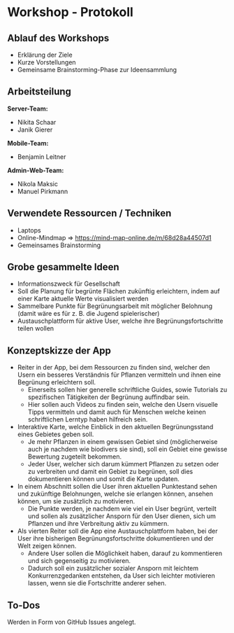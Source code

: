 # Workshop - Protokoll

## Ablauf des Workshops
- Erklärung der Ziele
- Kurze Vorstellungen
- Gemeinsame Brainstorming-Phase zur Ideensammlung

## Arbeitsteilung
**Server-Team:**
- Nikita Schaar
- Janik Gierer

**Mobile-Team:**
- Benjamin Leitner

**Admin-Web-Team:**
- Nikola Maksic
- Manuel Pirkmann

## Verwendete Ressourcen / Techniken
- Laptops
- Online-Mindmap => https://mind-map-online.de/m/68d28a44507d1
- Gemeinsames Brainstorming

## Grobe gesammelte Ideen
- Informationszweck für Gesellschaft
- Soll die Planung für begrünte Flächen zukünftig erleichtern, indem auf einer Karte aktuelle Werte visualisiert werden
- Sammelbare Punkte für Begrünungsarbeit mit möglicher Belohnung (damit wäre es für z. B. die Jugend spielerischer)
- Austauschplattform für aktive User, welche ihre Begrünungsfortschritte teilen wollen

## Konzeptskizze der App
- Reiter in der App, bei dem Ressourcen zu finden sind, welcher den Usern ein besseres Verständnis für Pflanzen vermitteln und ihnen eine Begrünung erleichtern soll.
    - Einerseits sollen hier generelle schriftliche Guides, sowie Tutorials zu spezifischen Tätigkeiten der Begrünung auffindbar sein.
    - Hier sollen auch Videos zu finden sein, welche den Usern visuelle Tipps vermitteln und damit auch für Menschen welche keinen schriftlichen Lerntyp haben hilfreich sein.
- Interaktive Karte, welche Einblick in den aktuellen Begrünungsstand eines Gebietes geben soll.
    - Je mehr Pflanzen in einem gewissen Gebiet sind (möglicherweise auch je nachdem wie biodivers sie sind), soll ein Gebiet eine gewisse Bewertung zugeteilt bekommen.
    - Jeder User, welcher sich darum kümmert Pflanzen zu setzen oder zu verbreiten und damit ein Gebiet zu begrünen, soll dies dokumentieren können und somit die Karte updaten.
- In einem Abschnitt sollen die User ihren aktuellen Punktestand sehen und zukünftige Belohnungen, welche sie erlangen können, ansehen können, um sie zusätzlich zu motivieren.
    - Die Punkte werden, je nachdem wie viel ein User begrünt, verteilt und sollen als zusätzlicher Ansporn für den User dienen, sich um Pflanzen und ihre Verbreitung aktiv zu kümmern.
- Als vierten Reiter soll die App eine Austauschplattform haben, bei der User ihre bisherigen Begrünungsfortschritte dokumentieren und der Welt zeigen können.
    - Andere User sollen die Möglichkeit haben, darauf zu kommentieren und sich gegenseitig zu motivieren.
    - Dadurch soll ein zusätzlicher sozialer Ansporn mit leichtem Konkurrenzgedanken entstehen, da User sich leichter motivieren lassen, wenn sie die Fortschritte anderer sehen.

## To-Dos
Werden in Form von GitHub Issues angelegt.